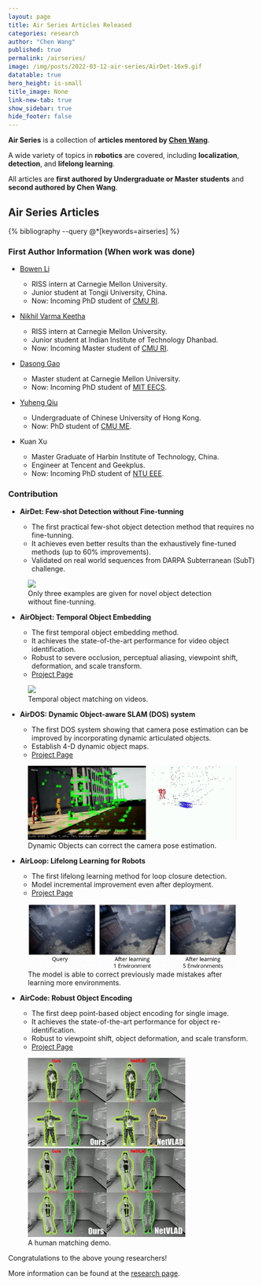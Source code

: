 ```yaml
---
layout: page
title: Air Series Articles Released
categories: research
author: "Chen Wang"
published: true
permalink: /airseries/
image: /img/posts/2022-03-12-air-series/AirDet-16x9.gif
datatable: true
hero_height: is-small
title_image: None
link-new-tab: true
show_sidebar: true
hide_footer: false
---
```


**Air Series** is a collection of **articles mentored by [Chen Wang](https://chenwang.site)**.

A wide variety of topics in **robotics** are covered, including **localization**, **detection**, and **lifelong learning**.

All articles are **first authored by Undergraduate or Master students** and **second authored by Chen Wang**.


<style>
.csl-block {
    font-size: 16px;
}
.csl-title, .csl-author, .csl-event, .csl-editor, .csl-venue {
    display: block;
    position: relative;
    font-size: 15px;
}

.csl-title b {
    font-weight: 600;
}

.csl-content {
    display: inline-block;
    vertical-align: top;
    padding-left: 20px;
}

.bibliography {
   list-style-type: none;
}
</style>


## Air Series Articles

{% bibliography --query @*[keywords=airseries] %}


### First Author Information (When work was done)

* [Bowen Li](https://jaraxxus-me.github.io/)
   * RISS intern at Carnegie Mellon University.
   * Junior student at Tongji University, China.
   * Now: Incoming PhD student of [CMU RI](https://www.ri.cmu.edu/).

* [Nikhil Varma Keetha](https://www.linkedin.com/in/nikhil-varma-keetha-612685193/)
   * RISS intern at Carnegie Mellon University.
   * Junior student at Indian Institute of Technology Dhanbad.
   * Now: Incoming Master student of [CMU RI](https://www.ri.cmu.edu/).

* [Dasong Gao](https://scholar.google.com/citations?user=_loctXsAAAAJ&hl=en)
   * Master student at Carnegie Mellon University.
   * Now: Incoming PhD student of [MIT EECS](https://www.eecs.mit.edu/).

* [Yuheng Qiu](https://scholar.google.com/citations?user=aEK45mEAAAAJ)
   * Undergraduate of Chinese University of Hong Kong.
   * Now: PhD student of [CMU ME](https://www.meche.engineering.cmu.edu/).

* Kuan Xu
   * Master Graduate of Harbin Institute of Technology, China.
   * Engineer at Tencent and Geekplus.
   * Now: Incoming PhD student of [NTU EEE](https://www.ntu.edu.sg/eee).


### Contribution


* **AirDet: Few-shot Detection without Fine-tunning**

   * The first practical few-shot object detection method that requires no fine-tunning.
   * It achieves even better results than the exhaustively fine-tuned methods (up to 60% improvements).
   * Validated on real world sequences from DARPA Subterranean (SubT) challenge.

<figure>
    <img src="/img/posts/2022-03-12-air-series/AirDet.gif" />
    <figcaption>
        Only three examples are given for novel object detection without fine-tunning.
    </figcaption>
</figure>

* **AirObject: Temporal Object Embedding**

   * The first temporal object embedding method.
   * It achieves the state-of-the-art performance for video object identification.
   * Robust to severe occlusion, perceptual aliasing, viewpoint shift, deformation, and scale transform.
   * [Project Page](/airobject)

<figure>
    <img src="/img/posts/2022-03-12-air-series/AirObject.gif" />
    <figcaption>
        Temporal object matching on videos.
    </figcaption>
</figure>

* **AirDOS: Dynamic Object-aware SLAM (DOS) system**

   * The first DOS system showing that camera pose estimation can be improved by incorporating dynamic articulated objects.
   * Establish 4-D dynamic object maps.
   * [Project Page](/airdos)

<figure>
    <img src="/img/posts/2022-03-12-air-series/AirDOS.gif" />
    <figcaption>
        Dynamic Objects can correct the camera pose estimation.
    </figcaption>
</figure>

* **AirLoop: Lifelong Learning for Robots**

   * The first lifelong learning method for loop closure detection.
   * Model incremental improvement even after deployment.
   * [Project Page](/airloop)

<figure>
    <img src="/img/posts/2021-09-28-airloop/tartanair-ll.gif" />
    <figcaption>
        The model is able to correct previously made mistakes after learning more environments.
    </figcaption>
</figure>

* **AirCode: Robust Object Encoding**

   * The first deep point-based object encoding for single image.
   * It achieves the state-of-the-art performance for object re-identification.
   * Robust to viewpoint shift, object deformation, and scale transform.
   * [Project Page](/aircode)

<figure>
    <img src="/img/posts/2021-10-06-aircode/object-matching1.gif" />
    <img src="/img/posts/2021-10-06-aircode/object-matching2.gif" />
    <figcaption>
        A human matching demo.
    </figcaption>
</figure>

Congratulations to the above young researchers!

More information can be found at the [research page](/research).
